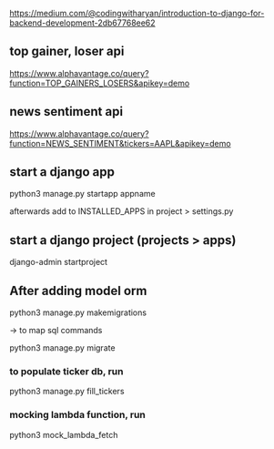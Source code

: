 https://medium.com/@codingwitharyan/introduction-to-django-for-backend-development-2db67768ee62

## top gainer, loser api
https://www.alphavantage.co/query?function=TOP_GAINERS_LOSERS&apikey=demo

## news sentiment api
https://www.alphavantage.co/query?function=NEWS_SENTIMENT&tickers=AAPL&apikey=demo

## start a django app 
python3 manage.py startapp appname

afterwards add to INSTALLED_APPS in project > settings.py

## start a django project (projects > apps)
django-admin startproject 

## After adding model orm
python3 manage.py makemigrations

-> to map sql commands

python3 manage.py migrate

### to populate ticker db, run
python3 manage.py fill_tickers

### mocking lambda function, run
python3 mock_lambda_fetch
